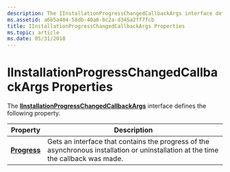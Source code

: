 ```yaml
---
description: The IInstallationProgressChangedCallbackArgs interface defines the following property.
ms.assetid: a6b5a404-58db-40a6-bc2a-d345a2ff7fcb
title: IInstallationProgressChangedCallbackArgs Properties
ms.topic: article
ms.date: 05/31/2018
---
```


# IInstallationProgressChangedCallbackArgs Properties

The [**IInstallationProgressChangedCallbackArgs**](/windows/desktop/api/Wuapi/nn-wuapi-iinstallationprogresschangedcallbackargs) interface defines the following property.



| Property                                                              | Description                                                                                                                        |
|-----------------------------------------------------------------------|------------------------------------------------------------------------------------------------------------------------------------|
| [**Progress**](/windows/desktop/api/Wuapi/nf-wuapi-iinstallationprogresschangedcallbackargs-get_progress) | Gets an interface that contains the progress of the asynchronous installation or uninstallation at the time the callback was made. |



 

 

 



